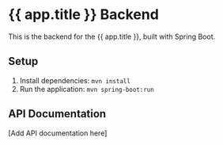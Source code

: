 # {{ app.title }} Backend

This is the backend for the {{ app.title }}, built with Spring Boot.

## Setup

1. Install dependencies: `mvn install`
2. Run the application: `mvn spring-boot:run`

## API Documentation

[Add API documentation here]